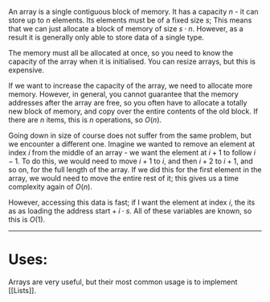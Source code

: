An array is a single contiguous block of memory. It has a capacity $n$ - it can store up to $n$ elements. Its elements must be of a fixed size $s$; This means that we can just allocate a block of memory of size $s\cdot n$. However, as a result it is generally only able to store data of a single type.

The memory must all be allocated at once, so you need to know the capacity of the array when it is initialised. You can resize arrays, but this is expensive.

If we want to increase the capacity of the array, we need to allocate more memory. However, in general, you cannot guarantee that the memory addresses after the array are free, so you often have to allocate a totally new block of memory, and copy over the entire contents of the old block. If there are $n$ items, this is $n$ operations, so $O(n)$.

Going down in size of course does not suffer from the same problem, but we encounter a different one. Imagine we wanted to remove an element at index $i$ from the middle of an array - we want the element at $i+1$ to follow $i-1$. To do this, we would need to move $i+1$ to $i$, and then $i+2$ to $i+1$, and so on, for the full length of the array. If we did this for the first element in the array, we would need to move the entire rest of it; this gives us a time complexity again of $O(n)$.

However, accessing this data is fast; if I want the element at index $i$, the its as as loading the address $\text{start}+i\cdot s$. All of these variables are known, so this is $O(1)$.

---
# Uses:
Arrays are very useful, but their most common usage is to implement [[Lists]].